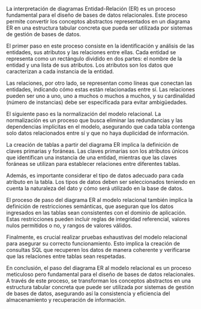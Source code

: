 La interpretación de diagramas Entidad-Relación (ER) es un proceso fundamental para el diseño de bases de datos relacionales. Este proceso permite convertir los conceptos abstractos representados en un diagrama ER en una estructura tabular concreta que pueda ser utilizada por sistemas de gestión de bases de datos.

El primer paso en este proceso consiste en la identificación y análisis de las entidades, sus atributos y las relaciones entre ellas. Cada entidad se representa como un rectángulo dividido en dos partes: el nombre de la entidad y una lista de sus atributos. Los atributos son los datos que caracterizan a cada instancia de la entidad.

Las relaciones, por otro lado, se representan como líneas que conectan las entidades, indicando cómo estas están relacionadas entre sí. Las relaciones pueden ser uno a uno, uno a muchos o muchos a muchos, y su cardinalidad (número de instancias) debe ser especificada para evitar ambigüedades.

El siguiente paso es la normalización del modelo relacional. La normalización es un proceso que busca eliminar las redundancias y las dependencias implícitas en el modelo, asegurando que cada tabla contenga solo datos relacionados entre sí y que no haya duplicidad de información.

La creación de tablas a partir del diagrama ER implica la definición de claves primarias y foráneas. Las claves primarias son los atributos únicos que identifican una instancia de una entidad, mientras que las claves foráneas se utilizan para establecer relaciones entre diferentes tablas.

Además, es importante considerar el tipo de datos adecuado para cada atributo en la tabla. Los tipos de datos deben ser seleccionados teniendo en cuenta la naturaleza del dato y cómo será utilizado en la base de datos.

El proceso de paso del diagrama ER al modelo relacional también implica la definición de restricciones semánticas, que aseguran que los datos ingresados en las tablas sean consistentes con el dominio de aplicación. Estas restricciones pueden incluir reglas de integridad referencial, valores nulos permitidos o no, y rangos de valores válidos.

Finalmente, es crucial realizar pruebas exhaustivas del modelo relacional para asegurar su correcto funcionamiento. Esto implica la creación de consultas SQL que recuperen los datos de manera coherente y verificarse que las relaciones entre tablas sean respetadas.

En conclusión, el paso del diagrama ER al modelo relacional es un proceso meticuloso pero fundamental para el diseño de bases de datos relacionales. A través de este proceso, se transforman los conceptos abstractos en una estructura tabular concreta que puede ser utilizada por sistemas de gestión de bases de datos, asegurando así la consistencia y eficiencia del almacenamiento y recuperación de información.
